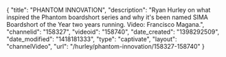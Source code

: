 {
    "title": "PHANTOM INNOVATION",
    "description": "Ryan Hurley on what inspired the Phantom boardshort series and why it's been named SIMA Boardshort of the Year two years running. Video: Francisco Magana.",
    "channelid": "158327",
    "videoid": "158740",
    "date_created": "1398292509",
    "date_modified": "1418181333",
    "type": "captivate",
    "layout": "channelVideo",
    "url": "\/hurley\/phantom-innovation\/158327-158740"
}